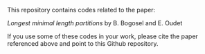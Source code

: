 ﻿This repository contains codes related to the paper:

*Longest minimal length partitions* by B. Bogosel and E. Oudet

If you use some of these codes in your work, please cite the paper referenced above and point to this Github repository.
